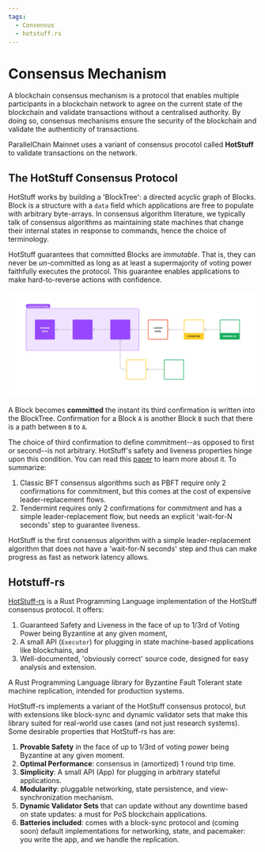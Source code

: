 ```yaml
---
tags:
  - Consensus
  - hotstuff.rs
---
```


# Consensus Mechanism

A blockchain consensus mechanism is a protocol that enables multiple participants in a blockchain network to agree on the current state of the blockchain and validate transactions without a centralised authority. By doing so, consensus mechanisms ensure the security of the blockchain and validate the authenticity of transactions.

ParallelChain Mainnet uses a variant of consensus procotol called **HotStuff** to validate transactions on the network.

## The HotStuff Consensus Protocol

HotStuff works by building a 'BlockTree': a directed acyclic graph of Blocks. Block is a structure with a `data` field which applications are free to populate with arbitrary byte-arrays. In consensus algorithm literature, we typically talk of consensus algorithms as maintaining state machines that change their internal states in response to commands, hence the choice of terminology.

HotStuff guarantees that committed Blocks are *immutable*. That is, they can never be *un*-committed as long as at least a supermajority of voting power faithfully executes the protocol. This guarantee enables applications to make hard-to-reverse actions with confidence. 

![A graphic depicting a Tree (DAG) of Blocks. Blocks are coloured depending on how many confirmations they have.](../img/BlockTree%20Structure%20Diagram.png)

A Block becomes **committed** the instant its third confirmation is written into the BlockTree. Confirmation for a Block `A` is another Block `B` such that there is a path between `B` to `A`.

The choice of third confirmation to define commitment--as opposed to first or second--is not arbitrary. HotStuff's safety and liveness properties hinge upon this condition. You can read this [paper](https://github.com/parallelchain-io/hotstuff_rs/blob/master/readme_assets/HotStuff%20paper.pdf) to learn more about it. To summarize:

1. Classic BFT consensus algorithms such as PBFT require only 2 confirmations for commitment, but this comes at the cost of expensive leader-replacement flows.
2. Tendermint requires only 2 confirmations for commitment and has a simple leader-replacement flow, but needs an explicit 'wait-for-N seconds' step to guarantee liveness.

HotStuff is the first consensus algorithm with a simple leader-replacement algorithm that does not have a 'wait-for-N seconds' step and thus can make progress as fast as network latency allows.

## Hotstuff-rs

[HotStuff-rs](https://github.com/parallelchain-io/hotstuff_rs) is a Rust Programming Language implementation of the HotStuff consensus protocol. It offers:

1. Guaranteed Safety and Liveness in the face of up to 1/3rd of Voting Power being Byzantine at any given moment,
2. A small API (`Executor`) for plugging in state machine-based applications like blockchains, and
3. Well-documented, 'obviously correct' source code, designed for easy analysis and extension.

A Rust Programming Language library for Byzantine Fault Tolerant state machine replication, intended for production 
systems. 
  
HotStuff-rs implements a variant of the HotStuff consensus protocol, but with extensions like block-sync and dynamic
validator sets that make this library suited for real-world use cases (and not just research systems). Some desirable
properties that HotStuff-rs has are:

1. **Provable Safety** in the face of up to 1/3rd of voting power being Byzantine at any given moment.
2. **Optimal Performance**: consensus in (amortized) 1 round trip time.
3. **Simplicity**: A small API (App) for plugging in arbitrary stateful applications.
4. **Modularity**: pluggable networking, state persistence, and view-synchronization mechanism.
5. **Dynamic Validator Sets** that can update without any downtime based on state updates: a must for PoS blockchain 
   applications.
6. **Batteries included**: comes with a block-sync protocol and (coming soon) default implementations for networking,
   state, and pacemaker: you write the app, and we handle the replication.

